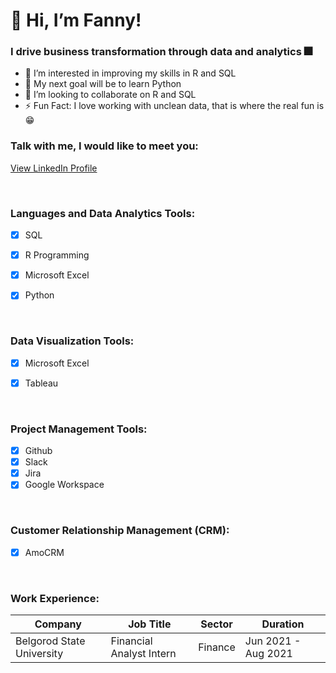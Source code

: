 # 👋 Hi, I’m Fanny!

### I drive business transformation through data and analytics 🎆

<!--- ✍ You can find my SQL projects here [portfolio](https://github.com/kamararichards/SQL-Portfolio-Projects)--->
- 👀 I’m interested in improving my skills in R and SQL
- 🥅 My next goal will be to learn Python
- 💞️ I’m looking to collaborate on R and SQL
- ⚡ Fun Fact: I love working with unclean data, that is where the real fun is 😁

### Talk with me, I would like to meet you:
[View LinkedIn Profile](https://www.linkedin.com/in/fanny-oliver-415111235/)

<br />

### Languages and Data Analytics Tools:
- [x] SQL
- [x] R Programming
- [x] Microsoft Excel
- [x] Python


<br />

### Data Visualization Tools:
- [x] Microsoft Excel
- [x] Tableau


<br />

### Project Management Tools:
- [x] Github
- [x] Slack
- [x] Jira
- [x] Google Workspace

<br />

### Customer Relationship Management (CRM):
- [x] AmoCRM

<br />

### Work Experience:

| Company                       | Job Title                                          | Sector     |Duration            |
| ------------------------------| ---------------------------------------------------|------------|--------------------|
| Belgorod State University     | Financial Analyst Intern                           | Finance    |Jun 2021 - Aug 2021 |

<!---
| JMMB Group Ltd                | Manager Strategy Execution and Product Development | Finance    |Mar 2016 - Jun 2019 |
| Development Bank of Jamaica   | Research and Business Analytics Manager            | Finance    |Feb 2012 - Mar 2016 |
| Urban Development Corporation | Business Analyst                                   | Government |Feb 2010 - Feb 2012 |


kamararichards/kamararichards is a ✨ special ✨ repository because its `README.md` (this file) appears on your GitHub profile.
You can click the Preview link to take a look at your changes.
--->
